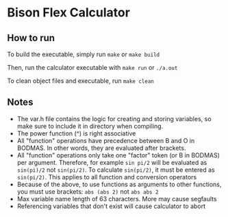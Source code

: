 # Bison Flex Calculator

## How to run
To build the executable, simply run 
```make``` or ```make build```

Then, run the calculator executable with 
```make run``` or ```./a.out```

To clean object files and executable, run
```make clean```

## Notes
- The var.h file contains the logic for creating and storing variables, so make sure to include it in directory when compiling.
- The power function (^) is right associative
- All "function" operations have precedence between B and O in BODMAS. In other words, they are evaluated after brackets. 
- All "function" operations only take one "factor" token (or B in BODMAS) per argument. Therefore, for example ```sin pi/2``` will be evaluated as ```sin(pi)/2``` not ```sin(pi/2)```. To calculate ```sin(pi/2)```, it must be entered as ```sin(pi/2)```. This applies to all function and conversion operators
- Because of the above, to use functions as arguments to other functions, you must use brackets:
```abs (abs 2)``` not ```abs abs 2```
- Max variable name length of 63 characters. More may cause segfaults
- Referencing variables that don't exist will cause calculator to abort